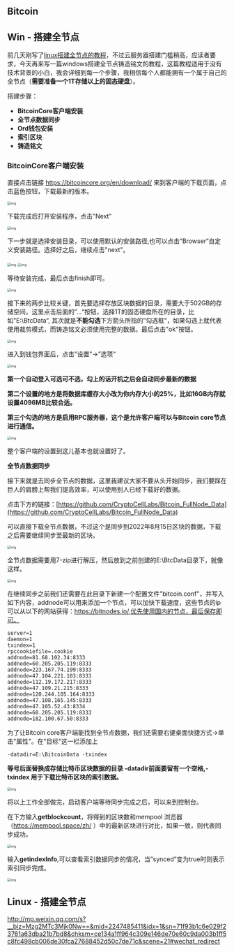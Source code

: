## Bitcoin

## Win - 搭建全节点

前几天刚写了[linux搭建全节点的教程](http://mp.weixin.qq.com/s?__biz=Mzg2MTc3Mjk0Nw==&mid=2247485411&idx=1&sn=71f93b1c6e029f23761a63dba21b7bd8&chksm=ce134a1ff964c309e146de70e60c9da003b1ff5c8fc498cb006de30fca27688452d50c7de71c&scene=21#wechat_redirect)，不过云服务器搭建门槛稍高，应读者要求，今天再来写一篇windows搭建全节点铸造铭文的教程，这篇教程适用于没有技术背景的小白，我会详细到每一个步骤，我相信每个人都能拥有一个属于自己的全节点（**需要准备一个1T存储以上的固态硬盘**）。

搭建步骤：

- **BitcoinCore客户端安装**
- **全节点数据同步**
- **Ord钱包安装**
- **索引区块**
- **铸造铭文**

### BitcoinCore客户端安装

直接点击链接 https://bitcoincore.org/en/download/ 来到客户端的下载页面，点击蓝色按钮，下载最新的版本。

<img src="https://static.yoouu.cn/imgs/doc/blockchain/bitcoin/202311292236261.png" alt="img" style="zoom: 50%;" />

下载完成后打开安装程序，点击"Next"

<img src="https://static.yoouu.cn/imgs/doc/blockchain/bitcoin/202311292236186.png" alt="img" style="zoom:50%;" />

下一步就是选择安装目录，可以使用默认的安装路径,也可以点击“Browser“自定义安装路径。选择好之后，继续点击"next"。

<img src="https://static.yoouu.cn/imgs/doc/blockchain/bitcoin/202311292237342.png" alt="img" style="zoom:50%;" />

<img src="https://static.yoouu.cn/imgs/doc/blockchain/bitcoin/202311292238987.png" alt="img" style="zoom:50%;" />

等待安装完成，最后点击finish即可。

<img src="https://static.yoouu.cn/imgs/doc/blockchain/bitcoin/202311292238148.png" alt="img" style="zoom:50%;" />

接下来的两步比较关键，首先要选择存放区块数据的目录，需要大于502GB的存储空间，这里点击后面的”...“按钮，选择1T的固态硬盘所在的目录，比如”E:\BtcData“, 其次就是**不能勾选**下方箭头所指的”勾选框“，如果勾选上就代表使用裁剪模式，而铸造铭文必须使用完整的数据。最后点击"ok"按钮。

<img src="https://static.yoouu.cn/imgs/doc/blockchain/bitcoin/202311292238390.png" alt="img" style="zoom:50%;" />

进入到钱包界面后，点击"设置"->”选项“

<img src="https://static.yoouu.cn/imgs/doc/blockchain/bitcoin/202311292238459.png" alt="img" style="zoom:50%;" />

**第一个自动登入可选可不选，勾上的话开机之后会自动同步最新的数据**

**第二个设置的地方是将数据库缓存大小改为你内存大小的25%，比如16GB内存就设置4096MB比较合适。**

**第三个勾选的地方是启用RPC服务器，这个是允许客户端可以与Bitcoin core节点进行通信。**

<img src="https://static.yoouu.cn/imgs/doc/blockchain/bitcoin/202311292239285.png" alt="img" style="zoom:50%;" />

整个客户端的设置到这儿基本也就设置好了。

**全节点数据同步**

接下来就是去同步全节点的数据，这里我建议大家不要从头开始同步，我们要踩在巨人的肩膀上帮我们提高效率，可以使用别人已经下载好的数据。

点击下方的链接：[https://github.com/CryptoCellLabs/Bitcoin_FullNode_Data](https://github.com/CryptoCellLabs/Bitcoin_FullNode_Data)

可以直接下载全节点数据，不过这个是同步到2022年8月15日区块的数据，下载之后需要继续同步至最新的区块。

<img src="https://static.yoouu.cn/imgs/doc/blockchain/bitcoin/202311292239858.png" alt="img" style="zoom:50%;" />

全节点数据需要用7-zip进行解压，然后放到之前创建的E:\BtcData目录下，就像这样。

<img src="https://static.yoouu.cn/imgs/doc/blockchain/bitcoin/202311292239752.png" alt="img" style="zoom:50%;" />

在继续同步之前我们还需要在此目录下新建一个配置文件"bitcoin.conf"，并写入如下内容，addnode可以用来添加一个节点，可以加快下载速度，这些节点的ip可以从以下的网站获得：https://bitnodes.io/,优先使用国内的节点，最后保存即可。

```
server=1
daemon=1
txindex=1
rpccookiefile=.cookie
addnode=81.68.102.34:8333
addnode=60.205.205.119:8333
addnode=223.167.74.199:8333
addnode=47.104.221.103:8333
addnode=112.19.172.217:8333
addnode=47.109.21.215:8333
addnode=120.244.105.164:8333
addnode=47.108.165.145:8333
addnode=47.105.52.43:8334
addnode=60.205.205.119:8333
addnode=182.100.67.50:8333
```

为了让Bitcoin core客户端能找到全节点数据，我们还需要右键桌面快捷方式->单击"属性"。在"目标"这一栏添加上

```
-datadir=E:\BitcoinData -txindex
```

**等号后面替换成存储比特币区块数据的目录 -datadir前面要留有一个空格,-txindex 用于下载比特币区块的索引数据。**

<img src="https://static.yoouu.cn/imgs/doc/blockchain/bitcoin/202311292240495.png" alt="img" style="zoom:50%;" />

将以上工作全部做完，启动客户端等待同步完成之后，可以来到控制台。

在下方输入**getblockcount**，将得到的区块数和mempool 浏览器（https://mempool.space/zh/ ）中的最新区块进行对比，如果一致，则代表同步成功。

<img src="https://static.yoouu.cn/imgs/doc/blockchain/bitcoin/202311292240976.png" alt="img" style="zoom:50%;" />

输入**getindexInfo**,可以查看索引数据同步的情况，当”synced”变为true时则表示索引同步完成。

<img src="https://static.yoouu.cn/imgs/doc/blockchain/bitcoin/202311292240901.png" alt="img" style="zoom:50%;" />

## Linux - 搭建全节点

http://mp.weixin.qq.com/s?__biz=Mzg2MTc3Mjk0Nw==&mid=2247485411&idx=1&sn=71f93b1c6e029f23761a63dba21b7bd8&chksm=ce134a1ff964c309e146de70e60c9da003b1ff5c8fc498cb006de30fca27688452d50c7de71c&scene=21#wechat_redirect
